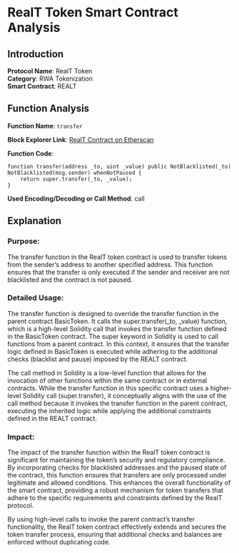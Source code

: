 # RealT Token Smart Contract Analysis

## Introduction

**Protocol Name**: RealT Token  
**Category**: RWA Tokenization  
**Smart Contract**: REALT

## Function Analysis

**Function Name**: `transfer`  

**Block Explorer Link**: [RealT Contract on Etherscan](https://etherscan.io/token/0x46cc7ec70746f4cbd56ce5fa9bb7d648398eaa5c#code)

**Function Code**:
```solidity
function transfer(address _to, uint _value) public NotBlacklisted(_to) NotBlacklisted(msg.sender) whenNotPaused {
    return super.transfer(_to, _value);
}
```

**Used Encoding/Decoding or Call Method**: call

## Explanation

### Purpose:
The transfer function in the RealT token contract is used to transfer tokens from the sender’s address to another specified address. This function ensures that the transfer is only executed if the sender and receiver are not blacklisted and the contract is not paused.

### Detailed Usage:
The transfer function is designed to override the transfer function in the parent contract BasicToken. It calls the super.transfer(_to, _value) function, which is a high-level Solidity call that invokes the transfer function defined in the BasicToken contract. The super keyword in Solidity is used to call functions from a parent contract. In this context, it ensures that the transfer logic defined in BasicToken is executed while adhering to the additional checks (blacklist and pause) imposed by the REALT contract.

The call method in Solidity is a low-level function that allows for the invocation of other functions within the same contract or in external contracts. While the transfer function in this specific contract uses a higher-level Solidity call (super.transfer), it conceptually aligns with the use of the call method because it invokes the transfer function in the parent contract, executing the inherited logic while applying the additional constraints defined in the REALT contract.

###  Impact:
The impact of the transfer function within the RealT token contract is significant for maintaining the token’s security and regulatory compliance. By incorporating checks for blacklisted addresses and the paused state of the contract, this function ensures that transfers are only processed under legitimate and allowed conditions. This enhances the overall functionality of the smart contract, providing a robust mechanism for token transfers that adhere to the specific requirements and constraints defined by the RealT protocol.

By using high-level calls to invoke the parent contract’s transfer functionality, the RealT token contract effectively extends and secures the token transfer process, ensuring that additional checks and balances are enforced without duplicating code.
